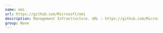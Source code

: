```yaml
---
name: omi
url: https://github.com/Microsoft/omi
description: Management Infrastructure. URL : https://github.com/Microsoft/omi Groups : None
group: None
---
```

